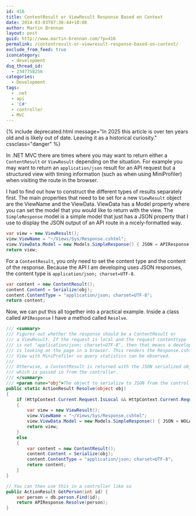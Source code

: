 ```yaml
---
id: 416
title: ContentResult or ViewResult Response Based on Context
date: 2014-03-03T07:38:44+10:00
author: Martin Brennan
layout: post
guid: http://www.martin-brennan.com/?p=416
permalink: /contentresult-or-viewresult-response-based-on-context/
exclude_from_feed: true
iconcategory:
  - development
dsq_thread_id:
  - 2347758256
categories:
  - Development
tags:
  - .net
  - api
  - 'C#'
  - controller
  - MVC
---
```


{% include deprecated.html message="In 2025 this article is over ten years old and is likely out of date. Leaving it as a historical curiosity." cssclass="danger" %}

In .NET MVC there are times where you may want to return either a `ContentResult` or `ViewResult` depending on the situation. For example you may want to return an `application/json` result for an API request but a structured view with timing information (such as when using MiniProfiler) when visiting the route in the browser.

I had to find out how to construct the different types of results separately first. The main properties that need to be set for a new `ViewResult` object are the ViewName and the ViewData. ViewData has a Model property where you can set the model that you would like to return with the view. The `SimpleResponse` model is a simple model that just has a JSON property that I use to display the JSON output of an API route in a nicely-formatted way.<!--more-->

```csharp
var view = new ViewResult();
view.ViewName = "~/Views/Sys/Response.cshtml";
view.ViewData.Model = new Models.SimpleResponse() { JSON = APIResponse.Serialize(obj) }; //This just uses Newtonsoft.Json to serialize the response
return view;
```

For a `ContentResult`, you only need to set the content type and the content of the response. Because the API I am developing uses JSON responses, the content type is `application/json; charset=UTF-8`.

```csharp
var content = new ContentResult();
content.Content = Serialize(obj);
content.ContentType = "application/json; charset=UTF-8";
return content;
```

Now, we can put this all together into a practical example. Inside a class called `APIResponse` I have a method called `Resolve`.

```csharp
/// <summary>
/// Figures out whether the response should be a ContentResult or
/// a ViewResult. If the request is local and the request contenttype
/// is not "application/json; charset=UTF-8", then that means a developer
/// is looking at the page in a browser. This renders the Response.cshtml
/// View with MiniProfiler so query statistics can be observed.
///
/// Otherwise, a ContentResult is returned with the JSON serialized object
/// which is passed in from the controller.
/// </summary>
/// <param name="obj">The object to serialize to JSON from the controller.</param>
public static ActionResult Resolve(object obj)
{
	if (HttpContext.Current.Request.IsLocal && HttpContext.Current.Request.ContentType != "application/json; charset=UTF-8")
	{
		var view = new ViewResult();
		view.ViewName = "~/Views/Sys/Response.cshtml";
		view.ViewData.Model = new Models.SimpleResponse() { JSON = WOLASAPI.lib.APIResponse.Serialize(obj) };
		return view;
	}
	else
	{
		var content = new ContentResult();
		content.Content = Serialize(obj);
		content.ContentType = "application/json; charset=UTF-8";
		return content;
	}
}

// You can then use this in a controller like so
public ActionResult GetPerson(int id) {
    var person = db.person.Find(id);
    return APIResponse.Resolve(person);
}
```
